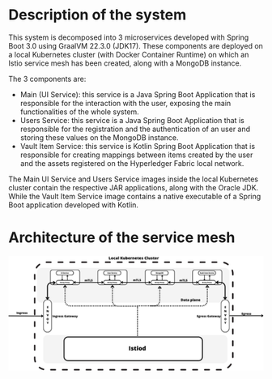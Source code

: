 # Description of the system

This system is decomposed into 3 microservices developed with Spring Boot 3.0 using GraalVM 22.3.0 (JDK17).
These components are deployed on a local Kubernetes cluster (with Docker Container Runtime) on which an Istio service mesh has been created, along with a MongoDB instance.

The 3 components are:
-  Main (UI Service): this service is a Java Spring Boot Application that is responsible for the interaction with the user, exposing the main functionalities of the whole system.
-  Users Service: this service is a Java Spring Boot Application that is responsible for the registration and the authentication of an user and storing these values on the MongoDB instance.
-  Vault Item Service: this service is Kotlin Spring Boot Application that is responsible for creating mappings between items created by the user and the assets registered on the Hyperledger Fabric local network.

The Main UI Service and Users Service images inside the local Kubernetes cluster contain the respective JAR applications, along with the Oracle JDK.
While the Vault Item Service image contains a native executable of a Spring Boot application developed with Kotlin.


# Architecture of the service mesh
![Mesh Architecture](app_istio_arch.png)